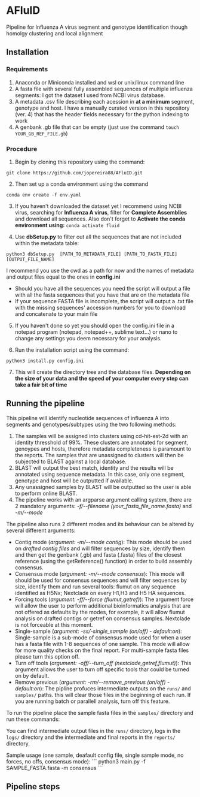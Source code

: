 # AFluID
Pipeline for Influenza A virus segment and genotype identification though homolgy clustering and local alignment

## Installation

### Requirements
1. Anaconda or Miniconda installed and wsl or unix/linux command line
2. A fasta file with several fully assembled sequences of multiple influenza segments: I got the dataset I used from NCBI virus database.
3. A metadata .csv file describing each acession in **at a minimum** segment, genotype and host. I have a manually curated version in this repository (ver. 4) that has the header fields necessary for the python indexing to work
4. A genbank .gb file that can be empty (just use the command ```touch YOUR_GB_REF_FILE.gb```)

### Procedure
1. Begin by cloning this repository using the command:
```
git clone https://github.com/jopereira88/AFluID.git
```
2. Then set up a conda environment using the command
```
conda env create -f env.yaml
```
3. If you haven't downloaded the dataset yet I recommend using NCBI virus, searching for **Influenza A virus**, filter for **Complete Assemblies** and download all sequences. Also don't forget to **Activate the conda environment using:** ```conda activate fluid```

4. Use **dbSetup.py** to filter out all the sequences that are not included within the metadata table:
```
python3 dbSetup.py  [PATH_TO_METADATA_FILE] [PATH_TO_FASTA_FILE] [OUTPUT_FILE_NAME]
``` 
I recommend you use the cwd as a path for now and the names of metadata and output files equal to the ones in **config.ini**
  * Should you have all the sequences you need the script will output a file with all the fasta sequences that you have that are on the metadata file
  * If your sequence FASTA file is incomplete, the script will output a .txt file with the missing sequences' accession numbers for you to download and concatenate to your main file

5. If you haven't done so yet you should open the config.ini file in a notepad program (notepad, notepad++, sublime text...) or nano to change any settings you deem necessary for your analysis.

6. Run the installation script using the command:
```
python3 install.py config.ini
```
7. This will create the directory tree and the database files. **Depending on the size of your data and the speed of your computer every step can take a fair bit of time**

## Running the pipeline

This pipeline will identify nucleotide sequences of influenza A into segments and genotypes/subtypes using the two following methods:

1. The samples will be assigned into clusters using cd-hit-est-2d with an identity thresshold of 99%. These clusters are annotated for segment, genoypes and hosts, therefore metadata completeness is paramount to the reports. The samples that are unassigned to clusters will then be subjected to BLAST against a local database.
2. BLAST will output the best match, identity and the results will be annotated using sequence metadata. In this case, only one segment, genotype and host will be outputted if available.
3. Any unassigned samples by BLAST will be outputted so the user is able to perform online BLAST.
4. The pipeline works with an argparse argument calling system, there are 2 mandatory arguments: *-f/--filename (your_fasta_file_name.fasta)* and *-m/--mode*

The pipeline also runs 2 different modes and its behaviour can be altered by several different arguments:
* Contig mode (_argument: -m/--mode contig_):
    This mode should be used on _drafted contig files_ and will filter sequences by size, identify them and then get the genbank (.gb) and fasta (.fasta) files of the closest reference (using the getReference() function) in order to build assembly consensus.
* Consensus mode (_argument: -m/--mode consensus_):
    This mode will should be used for consensus sequences and will filter sequences by size, identify them and run several tools: flumut on any sequence identified as H5Nx; Nextclade on every H1,H3 and H5 HA sequences.
* Forcing tools (_argument: -ff/--force (flumut,getref)_):
    The argument force will allow the user to perform additional bioinformatics analysis that are not offered as defaults by the modes, for example, it will allow flumut analysis on drafted contigs or getref on consensus samples. Nextclade is not forceable at this moment.
* Single-sample (*argument: -ss/-single_sample (on/off) - default:on*):
    Single-sample is a sub-mode of consensus mode used for when a user has a fasta file with 1-8 sequences of one sample. This mode will allow for more quality checks on the final report. For multi-sample fasta files please turn this option off.
* Turn off tools (*argument: -off/--turn_off (nextclade,getref,flumut)*):
    This argument allows the user to turn off specific tools thar could be turned on by default.
* Remove previous (*argument: -rm/--remove_previous (on/off) - default:on*):
    The pipline profuces intermediate outputs on the ```runs/``` and ```samples/``` paths. this will clear those files in the beginning of each run. If you are running batch or parallell analysis, turn off this feature.

To run the pipeline place the sample fasta files in the ```samples/``` directory and run these commands:

You can find intermediate output files in the ```runs/``` directory, logs in the ```logs/``` directory and the intermediate and final reports in the ```reports/``` directory.

Sample usage (one sample, deafault config file, single sample mode, no forces, no offs, consensus mode):
´´´
python3 main.py -f  SAMPLE_FASTA.fasta -m consensus
´´´

## Pipeline steps

